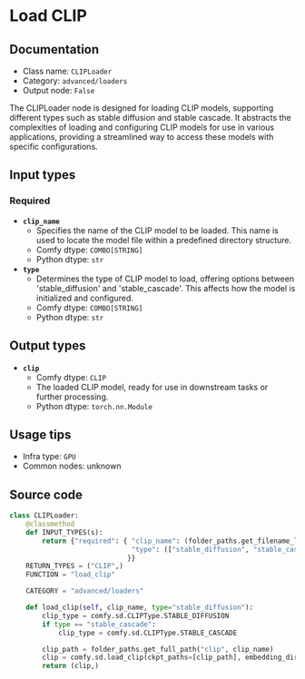 # Load CLIP
## Documentation
- Class name: `CLIPLoader`
- Category: `advanced/loaders`
- Output node: `False`

The CLIPLoader node is designed for loading CLIP models, supporting different types such as stable diffusion and stable cascade. It abstracts the complexities of loading and configuring CLIP models for use in various applications, providing a streamlined way to access these models with specific configurations.
## Input types
### Required
- **`clip_name`**
    - Specifies the name of the CLIP model to be loaded. This name is used to locate the model file within a predefined directory structure.
    - Comfy dtype: `COMBO[STRING]`
    - Python dtype: `str`
- **`type`**
    - Determines the type of CLIP model to load, offering options between 'stable_diffusion' and 'stable_cascade'. This affects how the model is initialized and configured.
    - Comfy dtype: `COMBO[STRING]`
    - Python dtype: `str`
## Output types
- **`clip`**
    - Comfy dtype: `CLIP`
    - The loaded CLIP model, ready for use in downstream tasks or further processing.
    - Python dtype: `torch.nn.Module`
## Usage tips
- Infra type: `GPU`
- Common nodes: unknown


## Source code
```python
class CLIPLoader:
    @classmethod
    def INPUT_TYPES(s):
        return {"required": { "clip_name": (folder_paths.get_filename_list("clip"), ),
                              "type": (["stable_diffusion", "stable_cascade"], ),
                             }}
    RETURN_TYPES = ("CLIP",)
    FUNCTION = "load_clip"

    CATEGORY = "advanced/loaders"

    def load_clip(self, clip_name, type="stable_diffusion"):
        clip_type = comfy.sd.CLIPType.STABLE_DIFFUSION
        if type == "stable_cascade":
            clip_type = comfy.sd.CLIPType.STABLE_CASCADE

        clip_path = folder_paths.get_full_path("clip", clip_name)
        clip = comfy.sd.load_clip(ckpt_paths=[clip_path], embedding_directory=folder_paths.get_folder_paths("embeddings"), clip_type=clip_type)
        return (clip,)

```
